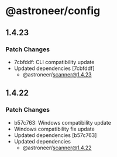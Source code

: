 # @astroneer/config

## 1.4.23

### Patch Changes

- 7cbfddf: CLI compatibility update
- Updated dependencies [7cbfddf]
  - @astroneer/scanner@1.4.23

## 1.4.22

### Patch Changes

- b57c763: Windows compatibility update
- Windows compatibility fix update
- Updated dependencies [b57c763]
- Updated dependencies
  - @astroneer/scanner@1.4.22
